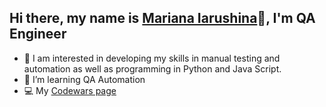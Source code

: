 ## Hi there, my name is [Mariana Iarushina](https://www.linkedin.com/in/mariana-iarushina/)👋, I'm QA Engineer
- 👀 I am interested in developing my skills in manual testing and automation as well as programming in Python and Java Script.
- 🌱 I’m learning QA Automation 
- 💻 My [Codewars page](https://www.codewars.com/users/MarianaIarushina)
